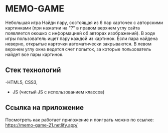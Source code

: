 # MEMO-GAME

Небольшая игра Найди пару, состоящая из 6 пар карточек с авторскими картинками (при нажатии на "?" в правом верхнем углу сайта появляется окошко с информацией об авторах изображений).
В ходе игры пользователь ищет пару каждой из картинок. Если пара найдена неверно, открытые карточки автоматически закрываются. В левом верхнем углу окна ведется счет попыток, за которые пользователь найдет все пары картинок. 

## Стек технологий
-HTML5, CSS3,
- JS (чистый JS с использованием классов)

## Ссылка на приложение
Посмотреть как работает приложение и поиграть можно по ссылке:
https://memo-game-21.netlify.app/
